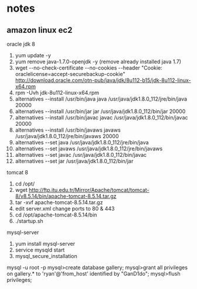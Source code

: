 # notes
amazon linux ec2
------------------
oracle jdk 8

1. yum update -y
2. yum remove java-1.7.0-openjdk -y (remove already installed java 1.7)
3. wget --no-check-certificate --no-cookies --header "Cookie: oraclelicense=accept-securebackup-cookie" http://download.oracle.com/otn-pub/java/jdk/8u112-b15/jdk-8u112-linux-x64.rpm
4. rpm -Uvh jdk-8u112-linux-x64.rpm
5. alternatives --install /usr/bin/java java /usr/java/jdk1.8.0_112/jre/bin/java 20000
6. alternatives --install /usr/bin/jar jar /usr/java/jdk1.8.0_112/bin/jar 20000
7. alternatives --install /usr/bin/javac javac /usr/java/jdk1.8.0_112/bin/javac 20000
8. alternatives --install /usr/bin/javaws javaws /usr/java/jdk1.8.0_112/jre/bin/javaws 20000
9. alternatives --set java /usr/java/jdk1.8.0_112/jre/bin/java
10. alternatives --set javaws /usr/java/jdk1.8.0_112/jre/bin/javaws
11. alternatives --set javac /usr/java/jdk1.8.0_112/bin/javac
12. alternatives --set jar /usr/java/jdk1.8.0_112/bin/jar


tomcat 8

1. cd /opt/
2. wget http://ftp.itu.edu.tr/Mirror/Apache/tomcat/tomcat-8/v8.5.14/bin/apache-tomcat-8.5.14.tar.gz
3. tar -xvf apache-tomcat-8.5.14.tar.gz
4. edit server.xml change ports to 80 & 443
5. cd /opt/apache-tomcat-8.5.14/bin
6. ./startup.sh 

mysql-server

1. yum install mysql-server
2. service mysqld start
3. mysql_secure_installation

mysql -u root -p
mysql>create database gallery;
mysql>grant all privileges on gallery.* to 'ryan'@'from_host' identified by "GanD1do"; 
mysql>flush privileges;

